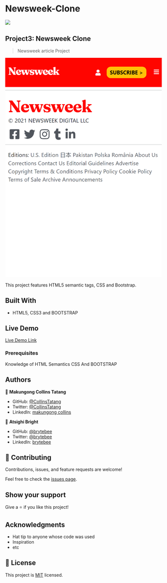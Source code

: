 # Newsweek-Clone
![](https://github.com/CollinsTatang/Newsweek-Clone.git)

## Project3: Newsweek Clone

> Newsweek article Project

![screenshot](asset/small-screen.png)

This project features HTML5 semantic tags, CSS and Bootstrap.

## Built With

- HTML5, CSS3 and BOOTSTRAP

## Live Demo

[Live Demo Link](https://collinstatang.github.io/Newsweek-Clone/)


### Prerequisites

Knowledge of HTML Semantics CSS And BOOTSTRAP


## Authors

👤 **Makungong Collins Tatang**

- GitHub: [@CollinsTatang](https://github.com/CollinsTatang)
- Twitter: [@CollinsTatang](https://twitter.com/CollinsTatang)
- LinkedIn: [makungong collins](https://www.linkedin.com/in/makungong-collins-b43260190/)

👤 **Atsighi Bright**

- GitHub: [@brytebee](https://github.com/brytebee)
- Twitter: [@brytebee](https://twitter.com/brytebee)
- LinkedIn: [brytebee](https://www.linkedin.com/in/brytebee/)

## 🤝 Contributing

Contributions, issues, and feature requests are welcome!

Feel free to check the [issues page](issues/).

## Show your support

Give a ⭐️ if you like this project!

## Acknowledgments

- Hat tip to anyone whose code was used
- Inspiration
- etc

## 📝 License

This project is [MIT](lic.url) licensed.
